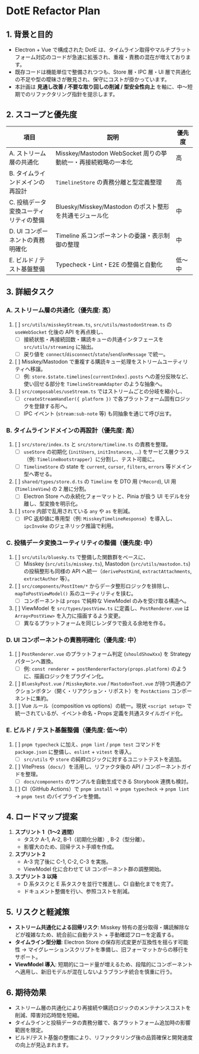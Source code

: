 # DotE Refactor Plan

## 1. 背景と目的

- Electron + Vue で構成された DotE は、タイムライン取得やマルチプラットフォーム対応のコードが急速に拡張され、重複・責務の混在が増えております。
- 既存コードは機能単位で整備されつつも、Store 層・IPC 層・UI 層で共通化の不足や型の曖昧さが散見され、保守にコストが掛かっています。
- 本計画は **見通し改善 / 不要な取り回しの削減 / 型安全性向上** を軸に、中〜短期でのリファクタリング指針を提示します。

## 2. スコープと優先度

| 項目                                  | 説明                                                          | 優先度 |
| ------------------------------------- | ------------------------------------------------------------- | ------ |
| A. ストリーム層の共通化               | Misskey/Mastodon WebSocket 周りの挙動統一・再接続戦略の一本化 | 高     |
| B. タイムラインドメインの再設計       | `TimelineStore` の責務分離と型定義整理                        | 高     |
| C. 投稿データ変換ユーティリティの整備 | Bluesky/Misskey/Mastodon のポスト整形を共通モジュール化       | 中     |
| D. UI コンポーネントの責務明確化      | Timeline 系コンポーネントの委譲・表示制御の整理               | 中     |
| E. ビルド / テスト基盤整備            | Typecheck・Lint・E2E の整備と自動化                           | 低〜中 |

## 3. 詳細タスク

### A. ストリーム層の共通化（優先度: 高）

1. [ ] `src/utils/misskeyStream.ts`, `src/utils/mastodonStream.ts` の `useWebSocket` 化後の API を再点検し、  
   - [ ] 接続状態・再接続回数・購読キューの共通インタフェースを `src/utils/streaming` に抽出。  
   - [ ] 戻り値を `connect`/`disconnect`/`state`/`send`/`onMessage` で統一。
2. [ ] Misskey/Mastodon で重複する購読キュー処理をストリームユーティリティへ移譲。  
   - [ ] 例: `store.$state.timelines[currentIndex].posts` への差分反映など、使い回せる部分を `TimelineStreamAdapter` のような抽象へ。
3. [ ] `src/composables/useStream.ts` ではストリームごとの分岐を縮小し、  
   - [ ] `createStreamHandler({ platform })` で各プラットフォーム固有ロジックを登録する形へ。  
   - [ ] IPC イベント (`stream:sub-note` 等) も同抽象を通じて呼び出す。

### B. タイムラインドメインの再設計（優先度: 高）

1. [ ] `src/store/index.ts` と `src/store/timeline.ts` の責務を整理。  
   - [ ] `useStore` の初期化 (`initUsers`, `initInstances`, …) をサービス層クラス（例: `TimelineBootstrapper`）に分割し、テスト可能に。  
   - [ ] `TimelineStore` の state を `current`, `cursor`, `filters`, `errors` 等ドメイン型へ寄せる。
2. [ ] `shared/types/store.d.ts` の `Timeline` を DTO 用 (`*Record`), UI 用 (`TimelineView`) の 2 層に分割。  
   - [ ] Electron Store への永続化フォーマットと、Pinia が扱う UI モデルを分離し、型変換を明示化。
3. [ ] `store` 内部で乱用されている `any` や `as` を削減。  
   - [ ] IPC 返却値に専用型（例: `MisskeyTimelineResponse`）を導入し、`ipcInvoke` のジェネリック推論で利用。

### C. 投稿データ変換ユーティリティの整備（優先度: 中）

1. [ ] `src/utils/bluesky.ts` で整備した関数群をベースに、  
   - [ ] Misskey (`src/utils/misskey.ts`), Mastodon (`src/utils/mastodon.ts`) の投稿整形も同様の API へ統一（`derivePostKind`, `extractAttachments`, `extractAuthor` 等）。
2. [ ] `src/components/PostItem/*` からデータ整形ロジックを排除し、`mapToPostViewModel()` 系のユーティリティを挟む。  
   - [ ] コンポーネントは `props` で純粋な ViewModel のみを受け取る構造へ。
3. [ ] ViewModel を `src/types/postView.ts` に定義し、`PostRenderer.vue` は `Array<PostView>` を入力に描画するよう変更。  
   - [ ] 異なるプラットフォームを同じレンダラで扱える余地を作る。

### D. UI コンポーネントの責務明確化（優先度: 中）

1. [ ] `PostRenderer.vue` のプラットフォーム判定 (`shouldShowXxx`) を Strategy パターンへ置換。  
   - [ ] 例: `const renderer = postRendererFactory(props.platform)` のように、描画ロジックをプラグイン化。
2. [ ] `BlueskyPost.vue` / `MisskeyNote.vue` / `MastodonToot.vue` が持つ共通のアクションボタン（開く・リアクション・リポスト）を `PostActions` コンポーネントに集約。
3. [ ] Vue ルール（composition vs options）の統一。現状 `<script setup>` で統一されているが、イベント命名・Props 定義を共通スタイルガイド化。

### E. ビルド / テスト基盤整備（優先度: 低〜中）

1. [ ] `pnpm typecheck` に加え、`pnpm lint` / `pnpm test` コマンドを `package.json` に整備し、`eslint` + `vitest` を導入。  
   - [ ] `src/utils` や `store` の純粋ロジックに対するユニットテストを追加。
2. [ ] VitePress（`docs/`）を活用し、リファクタ後の API / コンポーネントガイドを整理。  
   - [ ] `docs/components` のサンプルを自動生成できる Storybook 連携も検討。
3. [ ] CI（GitHub Actions）で `pnpm install` → `pnpm typecheck` → `pnpm lint` → `pnpm test` のパイプラインを整備。

## 4. ロードマップ提案

1. **スプリント 1（1〜2 週間）**
   - タスク A-1, A-2, B-1（初期化分離）, B-2（型分離）。
   - 影響大のため、回帰テスト手順を作成。
2. **スプリント 2**
   - A-3 完了後に C-1, C-2, C-3 を実施。
   - ViewModel 化に合わせて UI コンポーネント群の調整開始。
3. **スプリント 3 以降**
   - D 系タスクと E 系タスクを並行で推進し、CI 自動化までを完了。
   - ドキュメント整備を行い、参照コストを削減。

## 5. リスクと軽減策

- **ストリーム共通化による回帰リスク**: Misskey 特有の差分取得・購読解除などが複雑なため、統合前に自動テスト + 手動確認フローを定義する。
- **タイムライン型分離**: Electron Store の保存形式変更が互換性を揺らす可能性 → マイグレーションスクリプトを準備し、旧フォーマットからの移行をサポート。
- **ViewModel 導入**: 短期的にコード量が増えるため、段階的にコンポーネントへ適用し、新旧モデルが混在しないようブランチ統合を慎重に行う。

## 6. 期待効果

- ストリーム層の共通化により再接続や購読ロジックのメンテナンスコストを削減、障害対応時間を短縮。
- タイムラインと投稿データの責務分離で、各プラットフォーム追加時の影響範囲を限定。
- ビルド/テスト基盤の整備により、リファクタリング後の品質確保と開発速度の向上が見込まれます。
